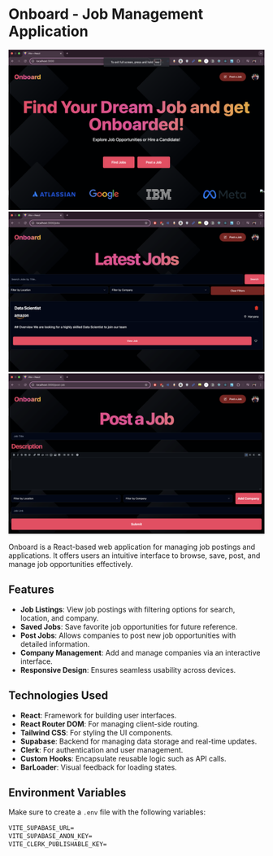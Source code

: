 # Onboard - Job Management Application

![Onboard 1](img/onboard3.png)
![Onboard 2](img/onboard2.png)
![Onboard 3](img/onboard1.png)

Onboard is a React-based web application for managing job postings and applications. It offers users an intuitive interface to browse, save, post, and manage job opportunities effectively.

## Features

- **Job Listings**: View job postings with filtering options for search, location, and company.
- **Saved Jobs**: Save favorite job opportunities for future reference.
- **Post Jobs**: Allows companies to post new job opportunities with detailed information.
- **Company Management**: Add and manage companies via an interactive interface.
- **Responsive Design**: Ensures seamless usability across devices.

## Technologies Used

- **React**: Framework for building user interfaces.
- **React Router DOM**: For managing client-side routing.
- **Tailwind CSS**: For styling the UI components.
- **Supabase**: Backend for managing data storage and real-time updates.
- **Clerk**: For authentication and user management.
- **Custom Hooks**: Encapsulate reusable logic such as API calls.
- **BarLoader**: Visual feedback for loading states.

## Environment Variables

Make sure to create a `.env` file with the following variables:
```
VITE_SUPABASE_URL=
VITE_SUPABASE_ANON_KEY=
VITE_CLERK_PUBLISHABLE_KEY=
```

